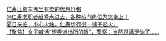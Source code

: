   
[仁寿压缩车哪里有卖的优惠价格](http://www.dianyue.me/archives/444/4d2pafhnbywm5hpj/)  
[@仁寿求职者赶紧点进去，各种热门岗位为您奉上！](http://www.dianyue.me/archives/470/9m8jn5x0bnkskt8m/)  
[夏日来临，小心火烛。仁寿步行街一铺子起火。](http://www.dianyue.me/archives/853/7ua8equflzcm2zn1/)  
[【聚焦】女子喊话“想尝派出所的饭”，警察：当然是满足你了……](http://www.dianyue.me/archives/335/0uxdo43bbq5wscd4/)